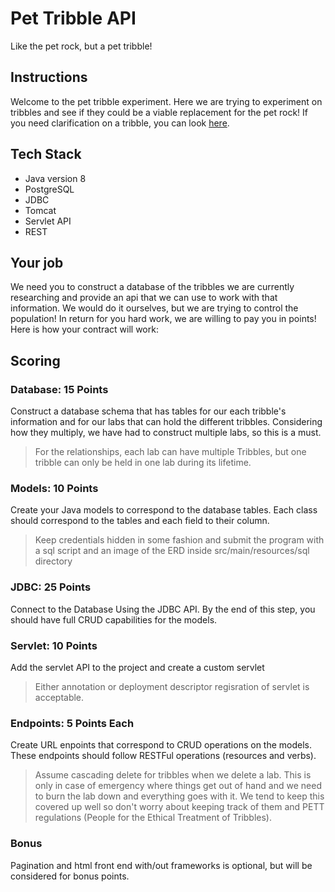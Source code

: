 # Pet Tribble API
Like the pet rock, but a pet tribble!

## Instructions
Welcome to the pet tribble experiment. Here we are trying to experiment on tribbles and see if they could be a viable replacement for the pet rock!
If you need clarification on a tribble, you can look [here](https://en.wikipedia.org/wiki/Tribble). 

## Tech Stack
- Java version 8
- PostgreSQL
- JDBC
- Tomcat
- Servlet API
- REST

## Your job
We need you to construct a database of the tribbles we are currently researching and provide an api that we can use to work with that information. We would do it ourselves, but we are trying to control the population! 
In return for you hard work, we are willing to pay you in points! Here is how your contract will work:

## Scoring

### Database: 15 Points
Construct a database schema that has tables for our each tribble's information and for our labs that can hold the different tribbles. Considering how they multiply, we have had to construct multiple labs, so this is a must.
> For the relationships, each lab can have multiple Tribbles, but one tribble can only be held in one lab during its lifetime.

### Models: 10 Points
Create your Java models to correspond to the database tables. Each class should correspond to the tables and each field to their column.
> Keep credentials hidden in some fashion and submit the program with a sql script and an image of the ERD inside src/main/resources/sql directory

### JDBC: 25 Points
Connect to the Database Using the JDBC API. By the end of this step, you should have full CRUD capabilities for the models.

### Servlet: 10 Points
Add the servlet API to the project and create a custom servlet
> Either annotation or deployment descriptor regisration of servlet is acceptable.

### Endpoints: 5 Points Each
Create URL enpoints that correspond to CRUD operations on the models. These endpoints should follow RESTFul operations (resources and verbs). 
> Assume cascading delete for tribbles when we delete a lab. This is only in case of emergency where things get out of hand and we need to burn the lab down and everything goes with it. We tend to keep this covered up well so don't worry about keeping track of them and PETT regulations (People for the Ethical Treatment of Tribbles).

### Bonus
Pagination and html front end with/out frameworks is optional, but will be considered for bonus points.
